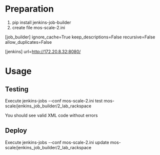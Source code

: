 Preparation
===========

1. pip install jenkins-job-builder
2. create file mos-scale-2.ini


[job_builder]
ignore_cache=True
keep_descriptions=False
recursive=False
allow_duplicates=False

[jenkins]
url=http://172.20.8.32:8080/



Usage
=====

Testing
-------
Execute
jenkins-jobs --conf mos-scale-2.ini test mos-scale/jenkins_job_builder/2_lab_rackspace

You should see valid XML code without errors

Deploy
------
Execute
jenkins-jobs --conf mos-scale-2.ini update mos-scale/jenkins_job_builder/2_lab_rackspace
